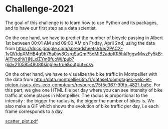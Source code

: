 # Challenge-2021

The goal of this challenge is to learn how to use Python and its packages, and to have our first step as a data scientist.

On the one hand, we have to predict the number of bicycle passing in Albert 1st between 00:01 AM and 09:00 AM on Friday, April 2nd, using the data from https://docs.google.com/spreadsheets/d/e/2PACX-1vQVtdpXMHB4g9h75a0jw8CsrqSuQmP5eMIB2adpKR5hkRggwMwzFy5kB-AIThodhVHNLxlZYm8fuoWj/pub?gid=2105854808&single=true&output=csv. 

On the other hand, we have to visualize the bike traffic in Montpellier with the data from http://data.montpellier3m.fr/dataset/comptages-velo-et-pieton-issus-des-eco-compteurs/resource/75f5e367-99fb-482f-ba5c. For this part, we give one HTML file per day where you can see intensity of bike traffic at some places in Montpellier. The radius is proportional to the intensity : the bigger the radius is, the bigger the number of bikes is. We also make a GIF which shows the evolution of bike traffic per day, i.e each frame corresponds to a day.

[scatter_plot.pdf](https://github.com/alexxnicolas/Challenge-2021/files/6217665/scatter_plot.pdf)